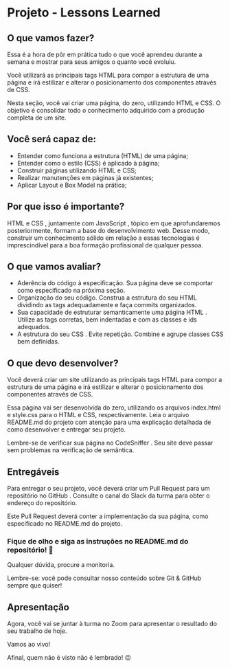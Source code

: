 # Projeto - Lessons Learned

## O que vamos fazer? 

 Essa é a hora de pôr em prática tudo o que você aprendeu durante a semana e mostrar para seus amigos o quanto você evoluiu.

Você utilizará as principais tags HTML para compor a estrutura de uma página e irá estilizar e alterar o posicionamento dos componentes através de CSS.

Nesta seção, você vai criar uma página, do zero, utilizando HTML e CSS. O objetivo é consolidar todo o conhecimento adquirido com a produção completa de um site. 

## Você será capaz de: 


- Entender como funciona a estrutura (HTML) de uma página;
- Entender como o estilo (CSS) é aplicado à página;
- Construir páginas utilizando HTML e CSS;
- Realizar manutenções em páginas já existentes;
- Aplicar Layout e Box Model na prática;

## Por que isso é importante? 

HTML e CSS , juntamente com JavaScript , tópico em que aprofundaremos posteriormente, formam a base do desenvolvimento web. Desse modo, construir um conhecimento sólido em relação a essas tecnologias é imprescindível para a boa formação profissional de qualquer pessoa. 

## O que vamos avaliar? 


- Aderência do código à especificação. Sua página deve se comportar como especificado na próxima seção.
- Organização do seu código. Construa a estrutura do seu HTML dividindo as tags adequadamente e faça commits organizados.
- Sua capacidade de estruturar semanticamente uma página HTML . Utilize as tags corretas, bem indentadas e com as classes e ids adequados.
- A estrutura do seu CSS . Evite repetição. Combine e agrupe classes CSS bem definidas.

## O que devo desenvolver? 

 Você deverá criar um site utilizando as principais tags HTML para compor a estrutura de uma página e irá estilizar e alterar o posicionamento dos componentes através de CSS.

Essa página vai ser desenvolvida do zero, utilizando os arquivos index.html e style.css para o HTML e CSS, respectivamente. Leia o arquivo README.md do projeto com atenção para uma explicação detalhada de como desenvolver e entregar seu projeto.

Lembre-se de verificar sua página no CodeSniffer . Seu site deve passar sem problemas na verificação de semântica. 

## Entregáveis 

 Para entregar o seu projeto, você deverá criar um Pull Request para um repositório no GitHub . Consulte o canal do Slack da turma para obter o endereço do repositório.

Este Pull Request deverá conter a implementação da sua página, como especificado no README.md do projeto.

### Fique de olho e siga as instruções no README.md do repositório! 🥺

Qualquer dúvida, procure a monitoria.

Lembre-se: você pode consultar nosso conteúdo sobre Git & GitHub sempre que quiser! 

## Apresentação 

 Agora, você vai se juntar à turma no Zoom para apresentar o resultado do seu trabalho de hoje.

Vamos ao vivo!

Afinal, quem não é visto não é lembrado! 😉 
